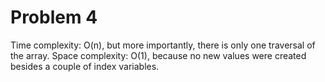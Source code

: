 # Problem 4


Time complexity: O(n), but more importantly, there is only one traversal of the array.
Space complexity: O(1), because no new values were created besides a couple of index variables.